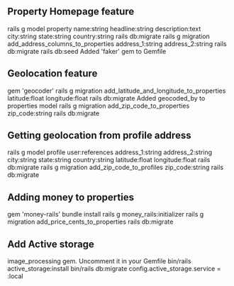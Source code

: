 ## Property Homepage feature
rails g model property name:string headline:string description:text city:string state:string country:string
rails db:migrate
rails g migration add_address_columns_to_properties address_1:string address_2:string
rails db:migrate
rails db:seed
Added 'faker' gem to Gemfile

## Geolocation feature
gem 'geocoder'
rails g migration add_latitude_and_longitude_to_properties latitude:float longitude:float
rails db:migrate
Added geocoded_by to properties model
rails g migration add_zip_code_to_properties zip_code:string
rails db:migrate

## Getting geolocation from profile address
rails g model profile user:references address_1:string address_2:string city:string state:string country:string latitude:float longitude:float
rails db:migrate
rails g migration add_zip_code_to_profiles zip_code:string
rails db:migrate

## Adding money to properties
gem 'money-rails'
bundle install
rails g money_rails:initializer
rails g migration add_price_cents_to_properties
rails db:migrate

## Add Active storage
image_processing gem. Uncomment it in your Gemfile
bin/rails active_storage:install
bin/rails db:migrate
config.active_storage.service = :local
